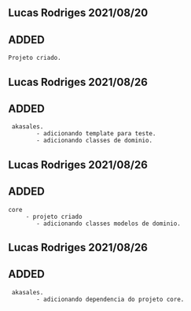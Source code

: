 ## Lucas Rodriges 2021/08/20
## ADDED
    Projeto criado.

## Lucas Rodriges 2021/08/26
## ADDED
     akasales.
	        - adicionando template para teste.
	        - adicionando classes de dominio.
## Lucas Rodriges 2021/08/26
## ADDED
	core 
		 - projeto criado
	        - adicionando classes modelos de dominio.

## Lucas Rodriges 2021/08/26
## ADDED
     akasales.
	        - adicionando dependencia do projeto core.
